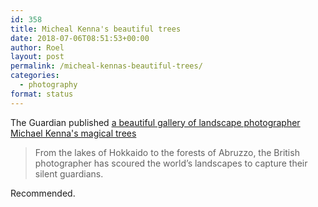 ```yaml
---
id: 358
title: Micheal Kenna's beautiful trees
date: 2018-07-06T08:51:53+00:00
author: Roel
layout: post
permalink: /micheal-kennas-beautiful-trees/
categories:
  - photography
format: status
---
```

The Guardian published [a beautiful gallery of landscape photographer Michael Kenna's magical trees](https://www.theguardian.com/artanddesign/gallery/2018/jun/27/michael-kenna-trees-hokkaido-abruzzo-in-pictures)

> From the lakes of Hokkaido to the forests of Abruzzo, the British photographer has scoured the world’s landscapes to capture their silent guardians.

Recommended.
